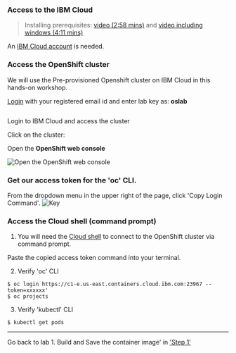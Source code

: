 ### Access to the IBM Cloud

> Installing prerequisites: [video (2:58 mins)](https://youtu.be/c5CtqijWXL4) and [video including windows (4:11 mins)](https://youtu.be/53XccO3NNn8)

An [IBM Cloud account](http://bit.ly/OSworkshop2) is needed. 

### Access the OpenShift cluster

We will use the Pre-provisioned Openshift cluster on IBM Cloud in this hands-on workshop.

[Login](https://oswtbain.mybluemix.net) with your registered email id and enter lab key as: **oslab**

<image should come>
  
Login to IBM Cloud and access the cluster
  
<Congratulations image>
  
Click on the cluster: 
<Cluster image>

Open the **OpenShift web console**

![Open the OpenShift web console](images/os-registry-03.png)

### Get our access token for the 'oc' CLI. 


From the dropdown menu in the upper right of the page, click 'Copy Login Command'. 
![Key](images/os-key-01.png)




### Access the Cloud shell (command prompt)
1. You will need the [Cloud shell](https://shell.cloud.ibm.com/) to connect to the OpenShift cluster via command prompt.

Paste the copied access token command into your terminal.

2. Verify 'oc' CLI

```
$ oc login https://c1-e.us-east.containers.cloud.ibm.com:23967 --token=xxxxxx'
$ oc projects
```

3. Verify 'kubectl' CLI

```
$ kubectl get pods
```
---

Go back to lab 1. Build and Save the container image' in ['Step 1'](./4-openshift.md#step-1-create-an-open-shift-project)


